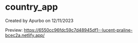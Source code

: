 # country_app
Created by Apurbo on 12/11/2023

Preview: https://6550cc96fdc59c7d48945df1--lucent-praline-bcec2a.netlify.app/
